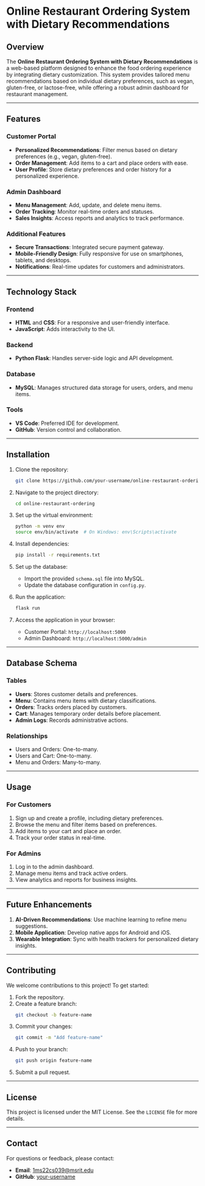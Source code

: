 # Online Restaurant Ordering System with Dietary Recommendations

## Overview
The **Online Restaurant Ordering System with Dietary Recommendations** is a web-based platform designed to enhance the food ordering experience by integrating dietary customization. This system provides tailored menu recommendations based on individual dietary preferences, such as vegan, gluten-free, or lactose-free, while offering a robust admin dashboard for restaurant management.

---

## Features
### Customer Portal
- **Personalized Recommendations**: Filter menus based on dietary preferences (e.g., vegan, gluten-free).
- **Order Management**: Add items to a cart and place orders with ease.
- **User Profile**: Store dietary preferences and order history for a personalized experience.

### Admin Dashboard
- **Menu Management**: Add, update, and delete menu items.
- **Order Tracking**: Monitor real-time orders and statuses.
- **Sales Insights**: Access reports and analytics to track performance.

### Additional Features
- **Secure Transactions**: Integrated secure payment gateway.
- **Mobile-Friendly Design**: Fully responsive for use on smartphones, tablets, and desktops.
- **Notifications**: Real-time updates for customers and administrators.

---

## Technology Stack
### Frontend
- **HTML** and **CSS**: For a responsive and user-friendly interface.
- **JavaScript**: Adds interactivity to the UI.

### Backend
- **Python Flask**: Handles server-side logic and API development.

### Database
- **MySQL**: Manages structured data storage for users, orders, and menu items.

### Tools
- **VS Code**: Preferred IDE for development.
- **GitHub**: Version control and collaboration.

---

## Installation
1. Clone the repository:
   ```bash
   git clone https://github.com/your-username/online-restaurant-ordering.git
   ```

2. Navigate to the project directory:
   ```bash
   cd online-restaurant-ordering
   ```

3. Set up the virtual environment:
   ```bash
   python -m venv env
   source env/bin/activate  # On Windows: env\Scripts\activate
   ```

4. Install dependencies:
   ```bash
   pip install -r requirements.txt
   ```

5. Set up the database:
   - Import the provided `schema.sql` file into MySQL.
   - Update the database configuration in `config.py`.

6. Run the application:
   ```bash
   flask run
   ```

7. Access the application in your browser:
   - Customer Portal: `http://localhost:5000`
   - Admin Dashboard: `http://localhost:5000/admin`

---

## Database Schema
### Tables
- **Users**: Stores customer details and preferences.
- **Menu**: Contains menu items with dietary classifications.
- **Orders**: Tracks orders placed by customers.
- **Cart**: Manages temporary order details before placement.
- **Admin Logs**: Records administrative actions.

### Relationships
- Users and Orders: One-to-many.
- Users and Cart: One-to-many.
- Menu and Orders: Many-to-many.

---

## Usage
### For Customers
1. Sign up and create a profile, including dietary preferences.
2. Browse the menu and filter items based on preferences.
3. Add items to your cart and place an order.
4. Track your order status in real-time.

### For Admins
1. Log in to the admin dashboard.
2. Manage menu items and track active orders.
3. View analytics and reports for business insights.

---

## Future Enhancements
1. **AI-Driven Recommendations**: Use machine learning to refine menu suggestions.
2. **Mobile Application**: Develop native apps for Android and iOS.
3. **Wearable Integration**: Sync with health trackers for personalized dietary insights.

---

## Contributing
We welcome contributions to this project! To get started:
1. Fork the repository.
2. Create a feature branch:
   ```bash
   git checkout -b feature-name
   ```
3. Commit your changes:
   ```bash
   git commit -m "Add feature-name"
   ```
4. Push to your branch:
   ```bash
   git push origin feature-name
   ```
5. Submit a pull request.

---

## License
This project is licensed under the MIT License. See the `LICENSE` file for more details.

---

## Contact
For questions or feedback, please contact:
- **Email**: 1ms22cs039@msrit.edu
- **GitHub**: [your-username](https://github.com/bpdeepak)
